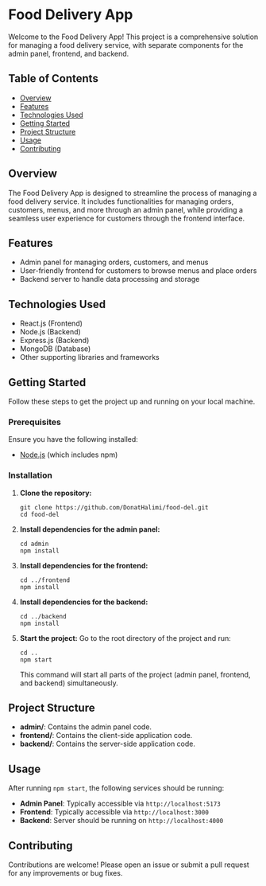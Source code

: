 # Food Delivery App

Welcome to the Food Delivery App! This project is a comprehensive solution for managing a food delivery service, with separate components for the admin panel, frontend, and backend.

## Table of Contents
- [Overview](#overview)
- [Features](#features)
- [Technologies Used](#technologies-used)
- [Getting Started](#getting-started)
- [Project Structure](#project-structure)
- [Usage](#usage)
- [Contributing](#contributing)

## Overview
The Food Delivery App is designed to streamline the process of managing a food delivery service. It includes functionalities for managing orders, customers, menus, and more through an admin panel, while providing a seamless user experience for customers through the frontend interface.

## Features
- Admin panel for managing orders, customers, and menus
- User-friendly frontend for customers to browse menus and place orders
- Backend server to handle data processing and storage

## Technologies Used
- React.js (Frontend)
- Node.js (Backend)
- Express.js (Backend)
- MongoDB (Database)
- Other supporting libraries and frameworks

## Getting Started
Follow these steps to get the project up and running on your local machine.

### Prerequisites
Ensure you have the following installed:
- [Node.js](https://nodejs.org/) (which includes npm)

### Installation
1. **Clone the repository:**
   ```
   git clone https://github.com/DonatHalimi/food-del.git
   cd food-del
   ```

2. **Install dependencies for the admin panel:**
   ```
   cd admin
   npm install
   ```

3. **Install dependencies for the frontend:**
   ```
   cd ../frontend
   npm install
   ```

4. **Install dependencies for the backend:**
   ```
   cd ../backend
   npm install
   ```

5. **Start the project:**
   Go to the root directory of the project and run:
   ```
   cd ..
   npm start
   ```
   This command will start all parts of the project (admin panel, frontend, and backend) simultaneously.

## Project Structure
- **admin/**: Contains the admin panel code.
- **frontend/**: Contains the client-side application code.
- **backend/**: Contains the server-side application code.

## Usage
After running `npm start`, the following services should be running:
- **Admin Panel**: Typically accessible via `http://localhost:5173`
- **Frontend**: Typically accessible via `http://localhost:3000`
- **Backend**: Server should be running on `http://localhost:4000`

## Contributing
Contributions are welcome! Please open an issue or submit a pull request for any improvements or bug fixes.
